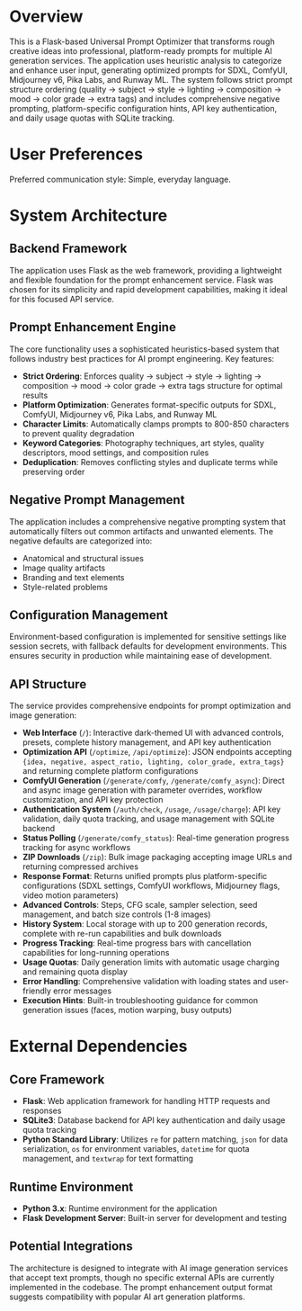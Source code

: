 # Overview

This is a Flask-based Universal Prompt Optimizer that transforms rough creative ideas into professional, platform-ready prompts for multiple AI generation services. The application uses heuristic analysis to categorize and enhance user input, generating optimized prompts for SDXL, ComfyUI, Midjourney v6, Pika Labs, and Runway ML. The system follows strict prompt structure ordering (quality → subject → style → lighting → composition → mood → color grade → extra tags) and includes comprehensive negative prompting, platform-specific configuration hints, API key authentication, and daily usage quotas with SQLite tracking.

# User Preferences

Preferred communication style: Simple, everyday language.

# System Architecture

## Backend Framework
The application uses Flask as the web framework, providing a lightweight and flexible foundation for the prompt enhancement service. Flask was chosen for its simplicity and rapid development capabilities, making it ideal for this focused API service.

## Prompt Enhancement Engine
The core functionality uses a sophisticated heuristics-based system that follows industry best practices for AI prompt engineering. Key features:

- **Strict Ordering**: Enforces quality → subject → style → lighting → composition → mood → color grade → extra tags structure for optimal results
- **Platform Optimization**: Generates format-specific outputs for SDXL, ComfyUI, Midjourney v6, Pika Labs, and Runway ML
- **Character Limits**: Automatically clamps prompts to 800-850 characters to prevent quality degradation
- **Keyword Categories**: Photography techniques, art styles, quality descriptors, mood settings, and composition rules
- **Deduplication**: Removes conflicting styles and duplicate terms while preserving order

## Negative Prompt Management
The application includes a comprehensive negative prompting system that automatically filters out common artifacts and unwanted elements. The negative defaults are categorized into:

- Anatomical and structural issues
- Image quality artifacts
- Branding and text elements
- Style-related problems

## Configuration Management
Environment-based configuration is implemented for sensitive settings like session secrets, with fallback defaults for development environments. This ensures security in production while maintaining ease of development.

## API Structure
The service provides comprehensive endpoints for prompt optimization and image generation:

- **Web Interface** (`/`): Interactive dark-themed UI with advanced controls, presets, complete history management, and API key authentication
- **Optimization API** (`/optimize`, `/api/optimize`): JSON endpoints accepting `{idea, negative, aspect_ratio, lighting, color_grade, extra_tags}` and returning complete platform configurations
- **ComfyUI Generation** (`/generate/comfy`, `/generate/comfy_async`): Direct and async image generation with parameter overrides, workflow customization, and API key protection
- **Authentication System** (`/auth/check`, `/usage`, `/usage/charge`): API key validation, daily quota tracking, and usage management with SQLite backend
- **Status Polling** (`/generate/comfy_status`): Real-time generation progress tracking for async workflows
- **ZIP Downloads** (`/zip`): Bulk image packaging accepting image URLs and returning compressed archives
- **Response Format**: Returns unified prompts plus platform-specific configurations (SDXL settings, ComfyUI workflows, Midjourney flags, video motion parameters)
- **Advanced Controls**: Steps, CFG scale, sampler selection, seed management, and batch size controls (1-8 images)
- **History System**: Local storage with up to 200 generation records, complete with re-run capabilities and bulk downloads
- **Progress Tracking**: Real-time progress bars with cancellation capabilities for long-running operations
- **Usage Quotas**: Daily generation limits with automatic usage charging and remaining quota display
- **Error Handling**: Comprehensive validation with loading states and user-friendly error messages
- **Execution Hints**: Built-in troubleshooting guidance for common generation issues (faces, motion warping, busy outputs)

# External Dependencies

## Core Framework
- **Flask**: Web application framework for handling HTTP requests and responses
- **SQLite3**: Database backend for API key authentication and daily usage quota tracking
- **Python Standard Library**: Utilizes `re` for pattern matching, `json` for data serialization, `os` for environment variables, `datetime` for quota management, and `textwrap` for text formatting

## Runtime Environment
- **Python 3.x**: Runtime environment for the application
- **Flask Development Server**: Built-in server for development and testing

## Potential Integrations
The architecture is designed to integrate with AI image generation services that accept text prompts, though no specific external APIs are currently implemented in the codebase. The prompt enhancement output format suggests compatibility with popular AI art generation platforms.